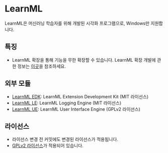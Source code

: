 # LearnML
LearnML은 머신러닝 학습자를 위해 개발된 시각화 프로그램으로, Windows만 지원합니다.

## 특징
- LearnML 확장을 통해 기능을 무한 확장할 수 있습니다. LearnML 확장 개발에 관한 정보는 [이곳](https://github.com/kmc7468/LearnML/wiki/%ED%99%95%EC%9E%A5-%EA%B0%9C%EB%B0%9C)을 참조하세요.

## 외부 모듈
- [LearnML EDK](https://github.com/kmc7468/LearnML_EDK): LearnML Extension Development Kit (MIT 라이선스)
- [LearnML LE](https://github.com/kmc7468/LearnML_LE): LearnML Logging Engine (MIT 라이선스)
- [LearnML UE](https://github.com/kmc7468/LearnML_UE): LearnML User Interface Engine (GPLv2 라이선스)

## 라이선스
- 라이선스 변경 전 커밋에도 변경된 라이선스가 적용됩니다.
- [GPLv2 라이선스](https://github.com/kmc7468/LearnML/blob/master/LICENSE)가 적용되어 있습니다.
